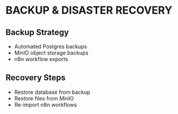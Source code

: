# BACKUP & DISASTER RECOVERY

## Backup Strategy
- Automated Postgres backups
- MinIO object storage backups
- n8n workflow exports

## Recovery Steps
- Restore database from backup
- Restore files from MinIO
- Re-import n8n workflows
